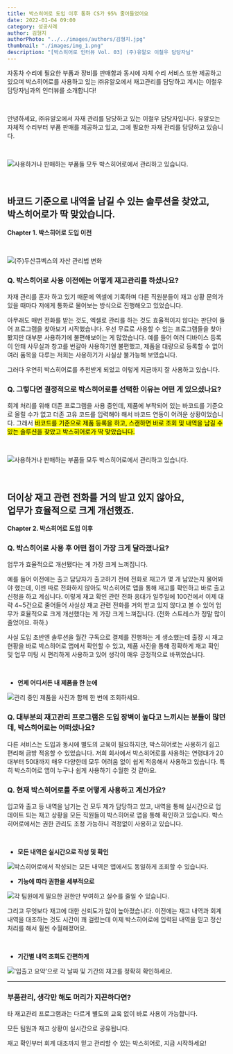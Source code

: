 ```yaml
---
title: 박스히어로 도입 이후 통화 CS가 95% 줄어들었어요
date: 2022-01-04 09:00
category: 성공사례
author: 김형지
authorPhoto: "../../images/authors/김형지.jpg"
thumbnail: "./images/img_1.png"
description: "[박스히어로 인터뷰 Vol. 03] (주)유알오 이철우 담당자님"
---
```


<gray-box title="[박스히어로 인터뷰 vol.03] (주)유알오">

자동차 수리에 필요한 부품과 장비를 판매함과 동시에 자체 수리 서비스 또한 제공하고 있으며 박스히어로를 사용하고 있는 ㈜유알오에서 재고관리를 담당하고 계시는 이철우 담당자님과의 인터뷰를 소개합니다!

</gray-box>

<br/>

안녕하세요, ㈜유알오에서 자재 관리를 담당하고 있는 이철우 담당자입니다. 유알오는 자체적 수리부터 부품 판매를 제공하고 있고, 그에 필요한 자재 관리를 담당하고 있습니다.

<br/>

![사용하거나 판매하는 부품들 모두 박스히어로에서 관리하고 있습니다. ](images/img_3.jpg)

<br/>

## 바코드 기준으로 내역을 남길 수 있는 솔루션을 찾았고,<br/>박스히어로가 딱 맞았습니다.

<gray-text>**Chapter 1. 박스히어로 도입 이전**</gray-text>

<br/>

![(주)두산큐벡스의 자산 관리법 변화](images/img_4.png)

### Q. 박스히어로 사용 이전에는 어떻게 재고관리를 하셨나요?

자재 관리를 혼자 하고 있기 때문에 엑셀에 기록하며 다른 직원분들이 재고 상황 문의가 있을 때마다 저에게 통화로 물어보는 방식으로 진행해오고 있었습니다.

아무래도 매번 전화를 받는 것도, 엑셀로 관리를 하는 것도 효율적이지 않다는 판단이 들어 프로그램을 찾아보기 시작했습니다. 우선 무료로 사용할 수 있는 프로그램들을 찾아봤지만 대부분 사용하기에 불편해보이는 게 많았습니다. 예를 들어 여러 디바이스 등록이 안돼 사무실과 창고를 번갈아 사용하기엔 불편했고, 제품을 대량으로 등록할 수 없어 여러 품목을 다루는 저희는 사용하기가 사실상 불가능해 보였습니다.

그러다 우연히 박스히어로를 추천받게 되었고 이렇게 지금까지 잘 사용하고 있습니다.

### Q. 그렇다면 결정적으로 박스히어로를 선택한 이유는 어떤 게 있으셨나요?

회계 처리를 위해 더존 프로그램을 사용 중인데, 제품에 부착되어 있는 바코드를 기준으로 올릴 수가 없고 더존 고유 코드를 입력해야 해서 바코드 연동이 어려운 상황이었습니다. 그래서 <mark>바코드를 기준으로 제품 등록을 하고, 스캔하면 바로 조회 및 내역을 남길 수 있는 솔루션을 찾았고 박스히어로가 딱 맞았습니다.</mark>

<br/>

![사용하거나 판매하는 부품들 모두 박스히어로에서 관리하고 있습니다. ](images/img_5.jpg)

<br/>

## 더이상 재고 관련 전화를 거의 받고 있지 않아요, <br/>업무가 효율적으로 크게 개선했죠.

<gray-text>**Chapter 2. 박스히어로 도입 이후**</gray-text>

### Q. 박스히어로 사용 후 어떤 점이 가장 크게 달라졌나요?

업무가 효율적으로 개선됐다는 게 가장 크게 느껴집니다.

예를 들어 이전에는 출고 담당자가 출고하기 전에 전화로 재고가 몇 개 남았는지 물어봐야 했는데, 이젠 따로 전화하지 않아도 박스히어로 앱을 통해 재고를 확인하고 바로 출고 신청을 하고 계십니다. 이렇게 재고 확인 관련 전화 응대가 일주일에 100건에서 이제 대략 4~5건으로 줄어들어 사실상 재고 관련 전화를 거의 받고 있지 않다고 볼 수 있어 업무가 효율적으로 크게 개선했다는 게 가장 크게 느껴집니다. (전화 스트레스가 정말 많이 줄었어요. 하하.)

사실 도입 초반엔 솔루션을 월간 구독으로 결제를 진행하는 게 생소했는데 출장 시 재고 현황을 바로 박스히어로 앱에서 확인할 수 있고, 제품 사진을 통해 정확하게 재고 확인 및 업무 미팅 시 편리하게 사용하고 있어 생각이 매우 긍정적으로 바뀌었습니다.

<br/>

- **언제 어디서든 내 제품을 한 눈에**

![관리 중인 제품을 사진과 함께 한 번에 조회하세요.](images/img_6.png)

### Q. 대부분의 재고관리 프로그램은 도입 장벽이 높다고 느끼시는 분들이 많던데, 박스히어로는 어떠셨나요?

다른 서비스는 도입과 동시에 별도의 교육이 필요하지만, 박스히어로는 사용하기 쉽고 편리해 금방 적응할 수 있었습니다. 저희 회사에서 박스히어로를 사용하는 연령대가 20대부터 50대까지 매우 다양한데 모두 어려움 없이 쉽게 적응해서 사용하고 있습니다. 특히 박스히어로 앱이 누구나 쉽게 사용하기 수월한 것 같아요.

### Q.  현재 박스히어로를 주로 어떻게 사용하고 계신가요?

입고와 출고 등 내역을 남기는 건 모두 제가 담당하고 있고, 내역을 통해 실시간으로 업데이트 되는 재고 상황을 모든 직원들이 박스히어로 앱을 통해 확인하고 있습니다. 박스히어로에서는 권한 관리도 조정 가능하니 걱정없이 사용하고 있습니다.

<br/>

- **모든 내역은 실시간으로 작성 및 확인**

![박스히어로에서 작성되는 모든 내역은 앱에서도 동일하게 조회할 수 있습니다.](images/img_7.png)

- **기능에 따라 권한을 세부적으로**

![각 팀원에게 필요한 권한만 부여하고 실수를 줄일 수 있습니다.](images/img_8.png)

그리고 무엇보다 재고에 대한 신뢰도가 많이 높아졌습니다. 이전에는 재고 내역과 회계 내역을 대조하는 것도 시간이 꽤 걸렸는데 이제 박스히어로에 입력된 내역을 믿고 정산 처리를 해서 훨씬 수월해졌어요.

<br/>

-  **기간별 내역 조회도 간편하게**

![‘입출고 요약’으로 각 날짜 및 기간의 재고를 정확히 확인하세요. ](images/img_9.png)

<hr/>

### 부품관리, 생각만 해도 머리가 지끈하다면?

타 재고관리 프로그램과는 다르게 별도의 교육 없이 바로 사용이 가능합니다.

모든 팀원과 재고 상황이 실시간으로 공유됩니다.

재고 확인부터 회계 대조까지 믿고 관리할 수 있는 박스히어로, 지금 시작하세요!
